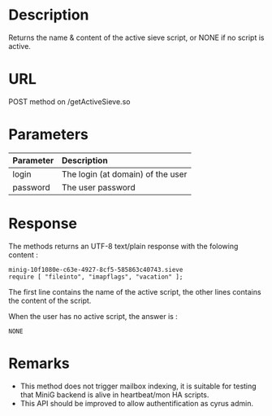 # Description #

Returns the name & content of the active sieve script, or NONE if no script is active.

# URL #

POST method on /getActiveSieve.so

# Parameters #

| Parameter | Description |
|:----------|:------------|
| login     | The login (at domain) of the user |
| password  | The user password |

# Response #

The methods returns an UTF-8 text/plain response with the folowing content :

```
minig-10f1080e-c63e-4927-8cf5-585863c40743.sieve
require [ "fileinto", "imapflags", "vacation" ];
```

The first line contains the name of the active script, the other lines contains the content of the script.

When the user has no active script, the answer is :

```
NONE
```

# Remarks #

  * This method does not trigger mailbox indexing, it is suitable for testing that MiniG backend is alive in heartbeat/mon HA scripts.
  * This API should be improved to allow authentification as cyrus admin.